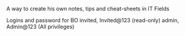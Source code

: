 A way to create his own notes, tips and cheat-sheets in IT Fields

Logins and password for BO
invited, Invited@123  (read-only)
admin,   Admin@123     (All privileges)
